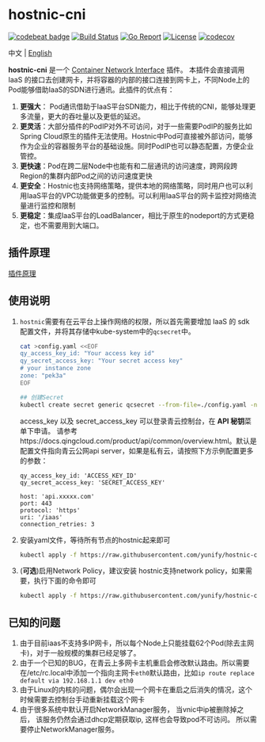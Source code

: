 # hostnic-cni

[![codebeat badge](https://codebeat.co/badges/33b711c7-0d90-4023-8bb1-db32ec32e4b7)](https://codebeat.co/projects/github-com-yunify-hostnic-cni-master) [![Build Status](https://travis-ci.org/yunify/hostnic-cni.svg?branch=master)](https://travis-ci.org/yunify/hostnic-cni) [![Go Report](https://goreportcard.com/badge/github.com/yunify/hostnic-cni)](https://goreportcard.com/report/github.com/yunify/hostnic-cni) [![License](https://img.shields.io/github/license/openshift/source-to-image.svg)](https://www.apache.org/licenses/LICENSE-2.0.html) [![codecov](https://codecov.io/gh/yunify/hostnic-cni/branch/master/graph/badge.svg)](https://codecov.io/gh/yunify/hostnic-cni)


中文 | [English](README_en.md)

**hostnic-cni** 是一个 [Container Network Interface](https://github.com/containernetworking/cni) 插件。 本插件会直接调用 IaaS 的接口去创建网卡，并将容器的内部的接口连接到网卡上，不同Node上的Pod能够借助IaaS的SDN进行通讯。此插件的优点有：

1. **更强大**： Pod通讯借助于IaaS平台SDN能力，相比于传统的CNI，能够处理更多流量，更大的吞吐量以及更低的延迟。
2. **更灵活**：大部分插件的PodIP对外不可访问，对于一些需要PodIP的服务比如Spring Cloud原生的插件无法使用。Hostnic中Pod可直接被外部访问，能够作为企业的容器服务平台的基础设施。同时PodIP也可以静态配置，方便企业管控。
3. **更快速**：Pod在跨二层Node中也能有和二层通讯的访问速度，跨网段跨Region的集群内部Pod之间的访问速度更快
4. **更安全**：Hostnic也支持网络策略，提供本地的网络策略，同时用户也可以利用IaaS平台的VPC功能做更多的控制。可以利用IaaS平台的网卡监控对网络流量进行监控和限制
5. **更稳定**：集成IaaS平台的LoadBalancer，相比于原生的nodeport的方式更稳定，也不需要用到大端口。

## 插件原理

[插件原理](docs/proposal.md)

## 使用说明


1. `hostnic`需要有在云平台上操作网络的权限，所以首先需要增加 IaaS 的 sdk 配置文件，并将其存储中kube-system中的`qcsecret`中。

    ```bash
    cat >config.yaml <<EOF
    qy_access_key_id: "Your access key id"
    qy_secret_access_key: "Your secret access key"
    # your instance zone
    zone: "pek3a"
    EOF

    ## 创建Secret
    kubectl create secret generic qcsecret --from-file=./config.yaml -n kube-system
    ```
    access_key 以及 secret_access_key 可以登录青云控制台，在 **API 秘钥**菜单下申请。  请参考https://docs.qingcloud.com/product/api/common/overview.html。默认是配置文件指向青云公网api server，如果是私有云，请按照下方示例配置更多的参数：
    ```
    qy_access_key_id: 'ACCESS_KEY_ID'
    qy_secret_access_key: 'SECRET_ACCESS_KEY'

    host: 'api.xxxxx.com'
    port: 443
    protocol: 'https'
    uri: '/iaas'
    connection_retries: 3
    ```
2. 安装yaml文件，等待所有节点的hostnic起来即可
    ```bash
    kubectl apply -f https://raw.githubusercontent.com/yunify/hostnic-cni/master/deploy/hostnic.yaml
    ```

3. (**可选**)启用Network Policy，建议安装
hostnic支持network policy，如果需要，执行下面的命令即可
    ```bash
    kubectl apply -f https://raw.githubusercontent.com/yunify/hostnic-cni/master/deploy/policy.yaml
    ```
## 已知的问题
1. 由于目前iaas不支持多IP网卡，所以每个Node上只能挂载62个Pod(除去主网卡)，对于一般规模的集群已经足够了。
2. 由于一个已知的BUG，在青云上多网卡主机重启会修改默认路由。所以需要在/etc/rc.local中添加一个指向主网卡`eth0`默认路由，比如`ip route replace default via 192.168.1.1 dev eth0`
3. 由于Linux的内核的问题，偶尔会出现一个网卡在重启之后消失的情况，这个时候需要去控制台手动重新挂载这个网卡
4. 由于很多系统中默认开启NetworkManager服务， 当vnic中ip被删除掉之后， 该服务仍然会通过dhcp定期获取ip, 这样也会导致pod不可访问。
所以需要停止NetworkManager服务。 

